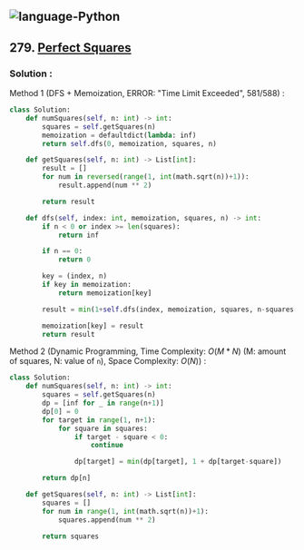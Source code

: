 ![language-Python](https://img.shields.io/badge/%20-Python-ffd43b?style=for-the-badge&logo=PYTHON)
---

## 279. [Perfect Squares](https://leetcode.com/problems/perfect-squares)

### Solution :

Method 1 (DFS + Memoization, ERROR: "Time Limit Exceeded", 581/588) :
```python
class Solution:
    def numSquares(self, n: int) -> int:
        squares = self.getSquares(n)
        memoization = defaultdict(lambda: inf)
        return self.dfs(0, memoization, squares, n)

    def getSquares(self, n: int) -> List[int]:
        result = []
        for num in reversed(range(1, int(math.sqrt(n))+1)):
            result.append(num ** 2)

        return result

    def dfs(self, index: int, memoization, squares, n) -> int:
        if n < 0 or index >= len(squares):
            return inf

        if n == 0:
            return 0

        key = (index, n)
        if key in memoization:
            return memoization[key]

        result = min(1+self.dfs(index, memoization, squares, n-squares[index]), 1+self.dfs(index+1, memoization, squares, n-squares[index]), self.dfs(index+1, memoization, squares, n))

        memoization[key] = result
        return result
```

Method 2 (Dynamic Programming, Time Complexity: $O(M*N)$ (M: amount of squares, N: value of `n`), Space Complexity: $O(N)$) :
```python
class Solution:
    def numSquares(self, n: int) -> int:
        squares = self.getSquares(n)
        dp = [inf for _ in range(n+1)]
        dp[0] = 0
        for target in range(1, n+1):
            for square in squares:
                if target - square < 0:
                    continue

                dp[target] = min(dp[target], 1 + dp[target-square])

        return dp[n]

    def getSquares(self, n: int) -> List[int]:
        squares = []
        for num in range(1, int(math.sqrt(n))+1):
            squares.append(num ** 2)

        return squares
```
